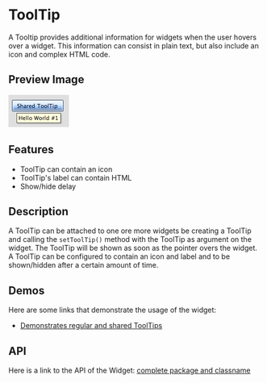 ToolTip
=======

A Tooltip provides additional information for widgets when the user hovers over a widget. This information can consist in plain text, but also include an icon and complex HTML code.

Preview Image
-------------

![tooltip.png](tooltip.png)

Features
--------

-   ToolTip can contain an icon
-   ToolTip's label can contain HTML
-   Show/hide delay

Description
-----------

A ToolTip can be attached to one ore more widgets be creating a ToolTip and calling the `setToolTip()` method with the ToolTip as argument on the widget. The ToolTip will be shown as soon as the pointer overs the widget. A ToolTip can be configured to contain an icon and label and to be shown/hidden after a certain amount of time.

Demos
-----

Here are some links that demonstrate the usage of the widget:

-   [Demonstrates regular and shared ToolTips](apps://demobrowser/#widget-Tooltip.html)

API
---

Here is a link to the API of the Widget:
[complete package and classname](apps://apiviewer/#qx.ui.tooltip)
